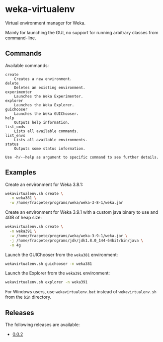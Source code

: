 # weka-virtualenv

Virtual environment manager for Weka.

Mainly for launching the GUI, no support for running arbitrary classes
from command-line.


## Commands

Available commands:

```
create
	Creates a new environment.
delete
	Deletes an existing environment.
experimenter
	Launches the Weka Experimenter.
explorer
	Launches the Weka Explorer.
guichooser
	Launches the Weka GUIChooser.
help
	Outputs help information.
list_cmds
	Lists all available commands.
list_envs
	Lists all available environments.
status
	Outputs some status information.

Use -h/--help as argument to specific command to see further details.
```

## Examples

Create an environment for Weka 3.8.1:
```bash
wekavirtualenv.sh create \
  -n weka381 \
  -w /home/fracpete/programs/weka/weka-3-8-1/weka.jar
```

Create an environment for Weka 3.9.1 with a custom java binary to use
and 4GB of heap size:
```bash
wekavirtualenv.sh create \
  -n weka391 \
  -w /home/fracpete/programs/weka/weka-3-9-1/weka.jar \
  -j /home/fracpete/programs/jdk/jdk1.8.0_144-64bit/bin/java \
  -m 4g
```

Launch the GUIChooser from the `weka381` environment:
```bash
wekavirtualenv.sh guichooser -n weka381
```

Launch the Explorer from the `weka391` environment:
```bash
wekavirtualenv.sh explorer -n weka391
```

For Windows users, use `wekavirtualenv.bat` instead of `wekavirtualenv.sh`
from the `bin` directory.


## Releases

The following releases are available:

* [0.0.2](https://github.com/fracpete/weka-virtualenv/releases/download/weka-virtualenv-0.0.2/weka-virtualenv-0.0.2-bin.zip)
